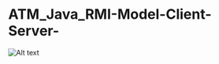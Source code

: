 # ATM_Java_RMI-Model-Client-Server-
![Alt text](https://github.com/LeQuangPhuoc2002/ATM_Java_RMI-Model-Client-Server-/blob/main/Screenshot%202024-01-01%20232937.png)
